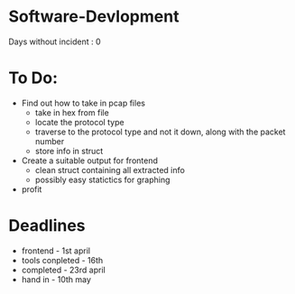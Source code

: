 # Software-Devlopment
Days without incident : 0

# To Do: 
 - Find out how to take in pcap files
   - take in hex from file
   - locate the protocol type
   - traverse to the protocol type and not it down, along with the packet number
   - store info in struct
 - Create a suitable output for frontend
   - clean struct containing all extracted info
   - possibly easy statictics for graphing
 - profit

# Deadlines
 - frontend - 1st april
 - tools conpleted - 16th
 - completed - 23rd april
 - hand in - 10th may

